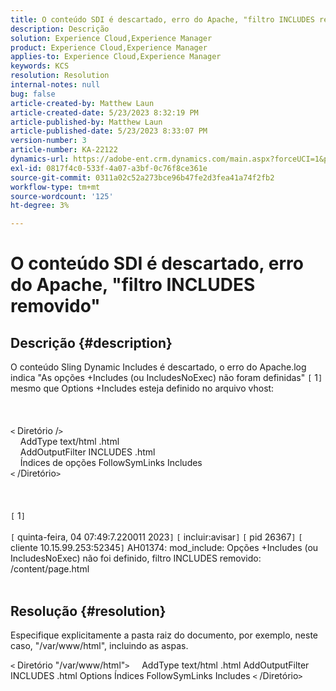 ```yaml
---
title: O conteúdo SDI é descartado, erro do Apache, "filtro INCLUDES removido"
description: Descrição
solution: Experience Cloud,Experience Manager
product: Experience Cloud,Experience Manager
applies-to: Experience Cloud,Experience Manager
keywords: KCS
resolution: Resolution
internal-notes: null
bug: false
article-created-by: Matthew Laun
article-created-date: 5/23/2023 8:32:19 PM
article-published-by: Matthew Laun
article-published-date: 5/23/2023 8:33:07 PM
version-number: 3
article-number: KA-22122
dynamics-url: https://adobe-ent.crm.dynamics.com/main.aspx?forceUCI=1&pagetype=entityrecord&etn=knowledgearticle&id=72bd3ce5-a8f9-ed11-8849-6045bd0065b6
exl-id: 0817f4c0-533f-4a07-a3bf-0c76f8ce361e
source-git-commit: 0311a02c52a273bce96b47fe2d3fea41a74f2fb2
workflow-type: tm+mt
source-wordcount: '125'
ht-degree: 3%

---
```


# O conteúdo SDI é descartado, erro do Apache, &quot;filtro INCLUDES removido&quot;

## Descrição {#description}

O conteúdo Sling Dynamic Includes é descartado, o erro do Apache.log indica &quot;As opções +Includes (ou IncludesNoExec) não foram definidas&quot; `[` 1`]`  mesmo que Options +Includes esteja definido no arquivo vhost:<br><br> <br><br>`<` Diretório /`>`
<br>    AddType text/html .html
<br>    AddOutputFilter INCLUDES .html
<br>    Índices de opções FollowSymLinks Includes
<br>`<` /Diretório`>` <br><br> <br><br>`[` 1`]` <br><br>`[` quinta-feira, 04 07:49:7.220011 2023`]`  `[` incluir:avisar`]`  `[` pid 26367`]`  `[` cliente 10.15.99.253:52345`]`  AH01374: mod_include: Opções +Includes (ou IncludesNoExec) não foi definido, filtro INCLUDES removido: /content/page.html
<br> 

## Resolução {#resolution}


Especifique explicitamente a pasta raiz do documento, por exemplo, neste caso, &quot;/var/www/html&quot;, incluindo as aspas.

`<` Diretório &quot;/var/www/html&quot;`>`
    AddType text/html .html AddOutputFilter INCLUDES .html Options Índices FollowSymLinks Includes
`<` /Diretório`>`
